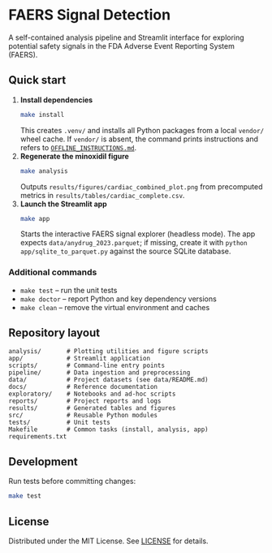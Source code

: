 # FAERS Signal Detection

A self-contained analysis pipeline and Streamlit interface for exploring potential safety signals in the FDA Adverse Event Reporting System (FAERS).

## Quick start
1. **Install dependencies**
   ```bash
   make install
   ```
   This creates `.venv/` and installs all Python packages from a local `vendor/` wheel cache. If `vendor/` is absent, the command prints instructions and refers to [`OFFLINE_INSTRUCTIONS.md`](OFFLINE_INSTRUCTIONS.md).
2. **Regenerate the minoxidil figure**
   ```bash
   make analysis
   ```
   Outputs `results/figures/cardiac_combined_plot.png` from precomputed metrics in `results/tables/cardiac_complete.csv`.
3. **Launch the Streamlit app**
   ```bash
   make app
   ```
   Starts the interactive FAERS signal explorer (headless mode). The app expects `data/anydrug_2023.parquet`; if missing, create it with `python app/sqlite_to_parquet.py` against the source SQLite database.

### Additional commands
- `make test` – run the unit tests
- `make doctor` – report Python and key dependency versions
- `make clean` – remove the virtual environment and caches

## Repository layout
```
analysis/       # Plotting utilities and figure scripts
app/            # Streamlit application
scripts/        # Command-line entry points
pipeline/       # Data ingestion and preprocessing
data/           # Project datasets (see data/README.md)
docs/           # Reference documentation
exploratory/    # Notebooks and ad-hoc scripts
reports/        # Project reports and logs
results/        # Generated tables and figures
src/            # Reusable Python modules
tests/          # Unit tests
Makefile        # Common tasks (install, analysis, app)
requirements.txt
```

## Development
Run tests before committing changes:
```bash
make test
```

## License
Distributed under the MIT License. See [LICENSE](LICENSE) for details.
